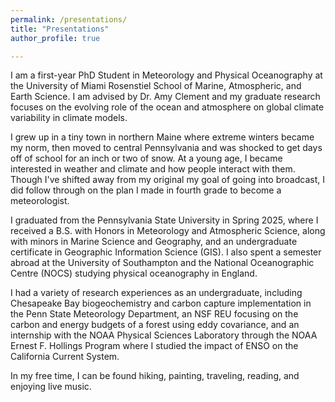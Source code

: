```yaml
---
permalink: /presentations/
title: "Presentations"
author_profile: true

---
```


I am a first-year PhD Student in Meteorology and Physical Oceanography at the University of Miami Rosenstiel School of Marine, Atmospheric, and Earth Science. I am advised by Dr. Amy Clement and my graduate research focuses on the evolving role of the ocean and atmosphere on global climate variability in climate models. 

I grew up in a tiny town in northern Maine where extreme winters became my norm, then moved to central Pennsylvania and was shocked to get days off of school for an inch or two of snow. At a young age, I became interested in weather and climate and how people interact with them. Though I've shifted away from my original my goal of going into broadcast, I did follow through on the plan I made in fourth grade to become a meteorologist.

I graduated from the Pennsylvania State University in Spring 2025, where I received a B.S. with Honors in Meteorology and Atmospheric Science, along with minors in Marine Science and Geography, and an undergraduate certificate in Geographic Information Science (GIS). I also spent a semester abroad at the University of Southampton and the National Oceanographic Centre (NOCS) studying physical oceanography in England.

I had a variety of research experiences as an undergraduate, including Chesapeake Bay biogeochemistry and carbon capture implementation in the Penn State Meteorology Department, an NSF REU focusing on the carbon and energy budgets of a forest using eddy covariance, and an internship with the NOAA Physical Sciences Laboratory through the NOAA Ernest F. Hollings Program where I studied the impact of ENSO on the California Current System.

In my free time, I can be found hiking, painting, traveling, reading, and enjoying live music.
